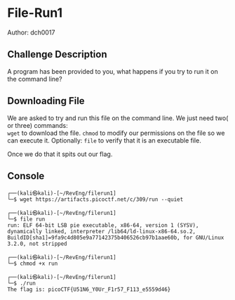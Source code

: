 # File-Run1
Author: dch0017

## Challenge Description
A program has been provided to you, what happens if you try to run it on the command line?

## Downloading File
We are asked to try and run this file on the command line. We just need two( or three) commands: </br>
`wget` to download the file.
`chmod` to modify our permissions on the file so we can execute it.
Optionally: `file` to verify that it is an executable file.

Once we do that it spits out our flag.

## Console

```console
┌──(kali㉿kali)-[~/RevEng/filerun1]
└─$ wget https://artifacts.picoctf.net/c/309/run --quiet

┌──(kali㉿kali)-[~/RevEng/filerun1]
└─$ file run
run: ELF 64-bit LSB pie executable, x86-64, version 1 (SYSV), dynamically linked, interpreter /lib64/ld-linux-x86-64.so.2, BuildID[sha1]=9fa9c4d805e9a77142375b406526cb97b1aae60b, for GNU/Linux 3.2.0, not stripped

┌──(kali㉿kali)-[~/RevEng/filerun1]
└─$ chmod +x run

┌──(kali㉿kali)-[~/RevEng/filerun1]
└─$ ./run
The flag is: picoCTF{U51N6_Y0Ur_F1r57_F113_e5559d46}

```